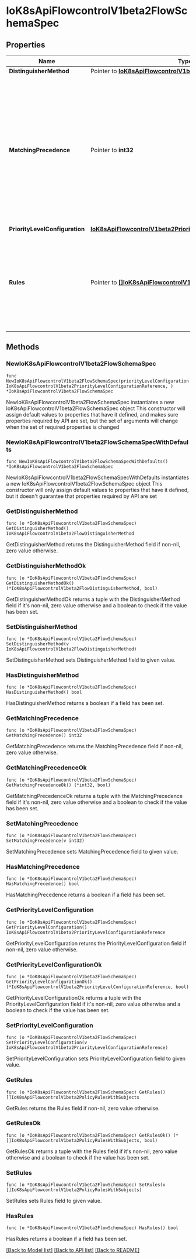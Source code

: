 # IoK8sApiFlowcontrolV1beta2FlowSchemaSpec

## Properties

Name | Type | Description | Notes
------------ | ------------- | ------------- | -------------
**DistinguisherMethod** | Pointer to [**IoK8sApiFlowcontrolV1beta2FlowDistinguisherMethod**](IoK8sApiFlowcontrolV1beta2FlowDistinguisherMethod.md) |  | [optional] 
**MatchingPrecedence** | Pointer to **int32** | &#x60;matchingPrecedence&#x60; is used to choose among the FlowSchemas that match a given request. The chosen FlowSchema is among those with the numerically lowest (which we take to be logically highest) MatchingPrecedence.  Each MatchingPrecedence value must be ranged in [1,10000]. Note that if the precedence is not specified, it will be set to 1000 as default. | [optional] 
**PriorityLevelConfiguration** | [**IoK8sApiFlowcontrolV1beta2PriorityLevelConfigurationReference**](IoK8sApiFlowcontrolV1beta2PriorityLevelConfigurationReference.md) |  | 
**Rules** | Pointer to [**[]IoK8sApiFlowcontrolV1beta2PolicyRulesWithSubjects**](IoK8sApiFlowcontrolV1beta2PolicyRulesWithSubjects.md) | &#x60;rules&#x60; describes which requests will match this flow schema. This FlowSchema matches a request if and only if at least one member of rules matches the request. if it is an empty slice, there will be no requests matching the FlowSchema. | [optional] 

## Methods

### NewIoK8sApiFlowcontrolV1beta2FlowSchemaSpec

`func NewIoK8sApiFlowcontrolV1beta2FlowSchemaSpec(priorityLevelConfiguration IoK8sApiFlowcontrolV1beta2PriorityLevelConfigurationReference, ) *IoK8sApiFlowcontrolV1beta2FlowSchemaSpec`

NewIoK8sApiFlowcontrolV1beta2FlowSchemaSpec instantiates a new IoK8sApiFlowcontrolV1beta2FlowSchemaSpec object
This constructor will assign default values to properties that have it defined,
and makes sure properties required by API are set, but the set of arguments
will change when the set of required properties is changed

### NewIoK8sApiFlowcontrolV1beta2FlowSchemaSpecWithDefaults

`func NewIoK8sApiFlowcontrolV1beta2FlowSchemaSpecWithDefaults() *IoK8sApiFlowcontrolV1beta2FlowSchemaSpec`

NewIoK8sApiFlowcontrolV1beta2FlowSchemaSpecWithDefaults instantiates a new IoK8sApiFlowcontrolV1beta2FlowSchemaSpec object
This constructor will only assign default values to properties that have it defined,
but it doesn't guarantee that properties required by API are set

### GetDistinguisherMethod

`func (o *IoK8sApiFlowcontrolV1beta2FlowSchemaSpec) GetDistinguisherMethod() IoK8sApiFlowcontrolV1beta2FlowDistinguisherMethod`

GetDistinguisherMethod returns the DistinguisherMethod field if non-nil, zero value otherwise.

### GetDistinguisherMethodOk

`func (o *IoK8sApiFlowcontrolV1beta2FlowSchemaSpec) GetDistinguisherMethodOk() (*IoK8sApiFlowcontrolV1beta2FlowDistinguisherMethod, bool)`

GetDistinguisherMethodOk returns a tuple with the DistinguisherMethod field if it's non-nil, zero value otherwise
and a boolean to check if the value has been set.

### SetDistinguisherMethod

`func (o *IoK8sApiFlowcontrolV1beta2FlowSchemaSpec) SetDistinguisherMethod(v IoK8sApiFlowcontrolV1beta2FlowDistinguisherMethod)`

SetDistinguisherMethod sets DistinguisherMethod field to given value.

### HasDistinguisherMethod

`func (o *IoK8sApiFlowcontrolV1beta2FlowSchemaSpec) HasDistinguisherMethod() bool`

HasDistinguisherMethod returns a boolean if a field has been set.

### GetMatchingPrecedence

`func (o *IoK8sApiFlowcontrolV1beta2FlowSchemaSpec) GetMatchingPrecedence() int32`

GetMatchingPrecedence returns the MatchingPrecedence field if non-nil, zero value otherwise.

### GetMatchingPrecedenceOk

`func (o *IoK8sApiFlowcontrolV1beta2FlowSchemaSpec) GetMatchingPrecedenceOk() (*int32, bool)`

GetMatchingPrecedenceOk returns a tuple with the MatchingPrecedence field if it's non-nil, zero value otherwise
and a boolean to check if the value has been set.

### SetMatchingPrecedence

`func (o *IoK8sApiFlowcontrolV1beta2FlowSchemaSpec) SetMatchingPrecedence(v int32)`

SetMatchingPrecedence sets MatchingPrecedence field to given value.

### HasMatchingPrecedence

`func (o *IoK8sApiFlowcontrolV1beta2FlowSchemaSpec) HasMatchingPrecedence() bool`

HasMatchingPrecedence returns a boolean if a field has been set.

### GetPriorityLevelConfiguration

`func (o *IoK8sApiFlowcontrolV1beta2FlowSchemaSpec) GetPriorityLevelConfiguration() IoK8sApiFlowcontrolV1beta2PriorityLevelConfigurationReference`

GetPriorityLevelConfiguration returns the PriorityLevelConfiguration field if non-nil, zero value otherwise.

### GetPriorityLevelConfigurationOk

`func (o *IoK8sApiFlowcontrolV1beta2FlowSchemaSpec) GetPriorityLevelConfigurationOk() (*IoK8sApiFlowcontrolV1beta2PriorityLevelConfigurationReference, bool)`

GetPriorityLevelConfigurationOk returns a tuple with the PriorityLevelConfiguration field if it's non-nil, zero value otherwise
and a boolean to check if the value has been set.

### SetPriorityLevelConfiguration

`func (o *IoK8sApiFlowcontrolV1beta2FlowSchemaSpec) SetPriorityLevelConfiguration(v IoK8sApiFlowcontrolV1beta2PriorityLevelConfigurationReference)`

SetPriorityLevelConfiguration sets PriorityLevelConfiguration field to given value.


### GetRules

`func (o *IoK8sApiFlowcontrolV1beta2FlowSchemaSpec) GetRules() []IoK8sApiFlowcontrolV1beta2PolicyRulesWithSubjects`

GetRules returns the Rules field if non-nil, zero value otherwise.

### GetRulesOk

`func (o *IoK8sApiFlowcontrolV1beta2FlowSchemaSpec) GetRulesOk() (*[]IoK8sApiFlowcontrolV1beta2PolicyRulesWithSubjects, bool)`

GetRulesOk returns a tuple with the Rules field if it's non-nil, zero value otherwise
and a boolean to check if the value has been set.

### SetRules

`func (o *IoK8sApiFlowcontrolV1beta2FlowSchemaSpec) SetRules(v []IoK8sApiFlowcontrolV1beta2PolicyRulesWithSubjects)`

SetRules sets Rules field to given value.

### HasRules

`func (o *IoK8sApiFlowcontrolV1beta2FlowSchemaSpec) HasRules() bool`

HasRules returns a boolean if a field has been set.


[[Back to Model list]](../README.md#documentation-for-models) [[Back to API list]](../README.md#documentation-for-api-endpoints) [[Back to README]](../README.md)


